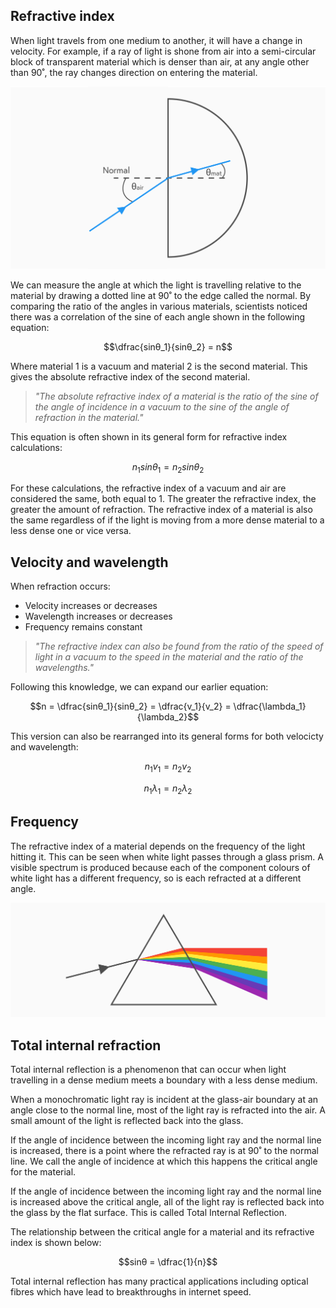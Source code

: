 ## Refractive index
When light travels from one medium to another, it will have a change in velocity. For example, if a ray of light is shone from air into a semi-circular block of transparent material which is denser than air, at any angle other than 90˚, the ray changes direction on entering the material.

![Semi-circular block](refraction_into_block.svg)

We can measure the angle at which the light is travelling relative to the material by drawing a dotted line at 90˚ to the edge called the normal. By comparing the ratio of the angles in various materials, scientists noticed there was a correlation of the sine of each angle shown in the following equation:

$$\dfrac{sinθ_1}{sinθ_2} = n$$

Where material 1 is a vacuum and material 2 is the second material. This gives the absolute refractive index of the second material.

> *"The absolute refractive index of a material is the ratio of the sine of the angle of incidence in a vacuum to the sine of the angle of refraction in the material."*

This equation is often shown in its general form for refractive index calculations:

$$n_1 sinθ_1 = n_2 sinθ_2$$

For these calculations, the refractive index of a vacuum and air are considered the same, both equal to 1. The greater the refractive index, the greater the amount of refraction. The refractive index of a material is also the same regardless of if the light is moving from a more dense material to a less dense one or vice versa.

## Velocity and wavelength
When refraction occurs:
- Velocity increases or decreases		
- Wavelength increases or decreases		
- Frequency remains constant

> *"The refractive index can also be found from the ratio of the speed of light in a vacuum to the speed in the material and the ratio of the wavelengths."*

Following this knowledge, we can expand our earlier equation:

$$n = \dfrac{sinθ_1}{sinθ_2} = \dfrac{v_1}{v_2} = \dfrac{\lambda_1}{\lambda_2}$$

This version can also be rearranged into its general forms for both velocicty and wavelength:

$$n_1 v_1 = n_2 v_2$$

$$n_1 \lambda_1 = n_2 \lambda_2$$

## Frequency
The refractive index of a material depends on the frequency of the light hitting it. This can be seen when white light passes through a glass prism. A visible spectrum is produced because each of the component colours of white light has a different frequency, so is each refracted at a different angle.

![Refraction through prism](glass_prism.svg)

## Total internal refraction
Total internal reflection is a phenomenon that can occur when light travelling in a dense medium meets a boundary with a less dense medium.

When a monochromatic light ray is incident at the glass-air boundary at an angle close to the normal line, most of the light ray is refracted into the air. A small amount of the light is reflected back into the glass.

If the angle of incidence between the incoming light ray and the normal line is increased, there is a point where the refracted ray is at 90˚ to the normal line. We call the angle of incidence at which this happens the critical angle for the material.

If the angle of incidence between the incoming light ray and the normal line is increased above the critical angle, all of the light ray is reflected back into the glass by the flat surface. This is called Total Internal Reflection.

The relationship between the critical angle for a material and its refractive index is shown below:

$$sinθ = \dfrac{1}{n}$$

Total internal reflection has many practical applications including optical fibres which have lead to breakthroughs in internet speed.
